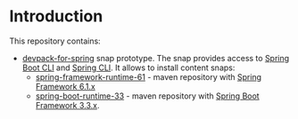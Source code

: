 # Introduction

This repository contains:
- [devpack-for-spring](devpack-for-spring) snap prototype. The snap provides access to [Spring Boot CLI](https://docs.spring.io/spring-boot/cli/index.html) and [Spring CLI](https://spring.io/projects/spring-cli).
  It allows to install content snaps:
  - [spring-framework-runtime-61](spring-framework-runtime-61) - maven repository with [Spring Framework 6.1.x](https://spring.io/projects/spring-framework)
  - [spring-boot-runtime-33](spring-boot-runtime-33) - maven repository with [Spring Boot Framework 3.3.x](https://spring.io/projects/spring-boot).
